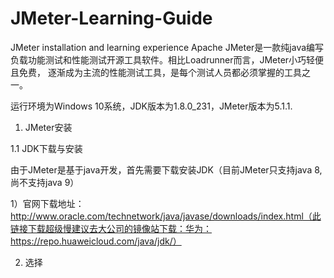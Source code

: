 # JMeter-Learning-Guide
JMeter installation and learning experience
Apache JMeter是一款纯java编写负载功能测试和性能测试开源工具软件。相比Loadrunner而言，JMeter小巧轻便且免费，
逐渐成为主流的性能测试工具，是每个测试人员都必须掌握的工具之一。

运行环境为Windows 10系统，JDK版本为1.8.0_231，JMeter版本为5.1.1.

1. JMeter安装

1.1 JDK下载与安装

由于JMeter是基于java开发，首先需要下载安装JDK（目前JMeter只支持java 8,尚不支持java 9）

1）官网下载地址：http://www.oracle.com/technetwork/java/javase/downloads/index.html（此链接下载超级慢建议去大公司的镜像站下载：华为：https://repo.huaweicloud.com/java/jdk/）

2) 选择
